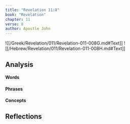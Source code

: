 ```yaml
---
title: "Revelation 11:8"
book: "Revelation"
chapter: 11
verse: 8
author: Apostle John
---
```

![[/Greek/Revelation/011/Revelation-011-008G.md#Text]]
![[/Hebrew/Revelation/011/Revelation-011-008H.md#Text]]

## Analysis

#### Words

#### Phrases

#### Concepts

## Reflections
